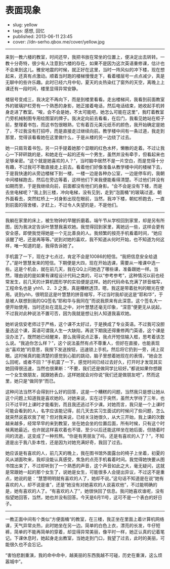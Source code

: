 # 表面现象

- slug: yellow
- tags: 感想, 回忆
- published: 2013-06-11 23:45
- cover: //dn-serho.qbox.me/cover/yellow.jpg

----------------------

来到一教六楼的教室，时间还早，我把书放在常坐的位置上，便决定出去转转。一教十分奇特，很少有人注意到六楼的存在，如果不是因为这次英语重修课，估计也不会来到这儿。雅安地震的时候，就正好在这里，当时一阵风似的冲下楼，现在想起来，还真有点激动。顺着当时跑的楼梯慢慢走下，看着楼层号一点点减少，真是无聊中的些许乐趣。此时已经六月中旬，夏天的炎热染红了窗外的天空，离晚上上课还有一段时间，楼里显得异常安静。

楼层号变成三，我决定不再向下，而是到楼里看看。走出楼梯间，我看到前面教室外的玻璃护栏旁有一个熟悉的身影，她正接着电话，然后电话结束，她收起手机转身走进了教室。“唉，会不会是她，不太可能吧，她怎么可能在这里”，我盯着教室门旁机械制图专用绘图室的牌子。我决定向前去看看，在后门，我看见她站在柜子前，整理着书包，而这书包很眼熟，它有着百元美元纸币的颜色，我开始确定是她了，不过我没有打招呼，而是直接走过继续向前。教学楼中间有一条过道，我走到那里，觉得该看看她在这里做什么，于是从楼的另一边绕了过去。

她一只肩背着书包，另一只手提着她那个显眼的红色水杯，懒散的走着。不过让我心一下砰砰跳的是，和她走在一起的还有一个男生，虽然并没有牵手，但看起来也足够亲密。“这个就是她喜欢的人？”，当时脑中居然不是一片空白，而是觉得十分有趣，不过我可不敢直接走上前去。看着他们好像准备从教学楼中间的楼梯下去，于是我快速的从旁边楼梯下到一楼，一楼一边是各种办公室，一边是停车的，我朝中间楼梯跑去，然后在旁边等着，这样他们下来我便能看得清楚。不过他们并没有如期而至，于是我继续向前，前面都没有他们的身影。“会不会是没有下楼，而是去坐电梯呢？”我上到三楼，冲向电梯，没有见到，走到“泡面桶”的玻璃过道，朝外面看去，突然虹桥上一对身影出现在眼前，当然，我冲下楼，朝虹桥跑去，一直到前面的宿舍楼，才赶上，不过令人失望的是，不是他们。

***

我躺在家里的床上，被生物钟的早醒折磨着。端午节从学校回到家里，却是另有所图，因为我决定告诉叶慧慧我喜欢她。我觉得回到家里，离她远一些，这样会更有安全感，即使我觉得她是一个无比善良的人。我频繁的按亮手机看着时间，“她应该醒了吧，还是再等等。”说到对她的喜欢，我不知道从何时开始，也不知道为何这样，唯一知道的是，我得告诉她了。

手机震了一下，现在才七点过，肯定不会是10086的短信。“我把信息安全给退了。”是叶慧慧发来的短信。下期便是大四，现在开始选课，需要从一堆课中选一些。这是个机会，就在前几天，我在QQ上问她选了哪些课，准备跟她一样。当然，理由说的是如果有课程设计代码之类的，可以“参考参考”，这种情况以前也经常发生，前几天的计算机图形学的实验便是这样。她的代码命名充满了拼音缩写，工程命名也是 yhh1、2、3 之类，真是糟糕透顶，嗯，我这是带着批判的眼光在使用。说到yhh，很明显这是叶慧慧的拼音缩写，不过当时我却说这是“耶和华”，于是被人联想到我的QQ签名“耶和华与我同在”而说我原来有此深意。这个签名大一便开始使用，当时还处在混乱之中，对叶慧慧还毫无印象，“深意”便更无从说起，不过我对此种说法不置可否，因为我就是想让别人知道我喜欢她。

她听说信安老师过于严格，这个课不太好过，于是换成了专业英语。不过我可没胆量选这个课，英语可谓我人生一大缺陷，再说下期我还得重修两门英语，这个课是没办法了。既然她已经醒来，那么我得说点正事，我点开短信输入框，思考着该怎么说。“我追你怎么样？”，这个说法虽然有点不尊重人，但好在直接，也能表现出“喜欢她”的意思，我按下发送按钮，迅速锁上手机，然后将它扔到一旁，闭上双眼。这时候真的能清楚的感觉到心脏的跳动，脑子里想着她现在的表情，“她会怎么回呢，或者不回？”手机震了一下，感觉时间已经过去好久，打开时才发现其实她回得很迅速，当然也很果断：“不要，我们还是做同学比较好。”都说如果你想跟一个女生做朋友，就跟她表白，这样她就会对你说“我们还是做朋友吧”，然而这里，她只是“做同学“而已。

这种问法当然不会得到什么好的回答，这是一个糟糕的问题，当然我只是想让她从这个问题上知道我是喜欢她的。对她来说，实在过于突然，虽然大学待了三年，也只不过平时上课时才能看到，而且我还逃过不少课。对她而言，我只是一个上课时可能会看到的人，名字应该能记得，前几天去实习生面试的时候问了些问题，怎么就突然说喜欢我了呢？但对我来说，已经关注她很久，从大三开始，我上课的次数越来越多，经常早早的来到教室，坐在她会坐的位置后面，所有时候，只有这个时候离她最近。也许就这样喜欢着也不错，至少以后还能这样坐在她后面，但随着时间的流逝，这变成了一种煎熬。“你是有男朋友了吗，还是有喜欢的人了？”，不知道是出于我八卦本性，还是因为对她充满好奇，我回了过去。

她应该是有喜欢的人，前几天的晚上，我在图书馆外面露台的椅子上坐着，初夏的风从湖面吹来，我却没能认真感受，焦急的点亮手机看着时间。我觉得她快要从图书馆出来了，不过却听到了一个熟悉的声音，这个声音如此之大，毫无疑问，这就是常跟她一起的那个女生了，说她是女生，可能很多人会提出异议，不过这不是重点，她说的是：“慧慧明明就有喜欢的人了，她却不说。”这句话不知道是在说“她有喜欢的人，却不说是谁”，还是“她没有对她喜欢的人说喜欢他”，不过能明确的是，她有喜欢的人了。“有喜欢的人了”，她很快回了信息。我问她喜欢谁呢，没有指望她回答，当然，她也并没有回答。今天是6月11号，这可不是一个表白的好日子。

***

一教正面中间有个类似“方便面桶“的教室，在三楼，我正坐在里面上着计算机网络课，天气异常炎热，此时她坐在另一边。简单的白色上衣，漂亮的长发，牛仔短裤，简单的不能再简单的穿着，却显得异常美丽，像平时一样，她正认真的记着笔记。下课休息时，她起身走出教室，当她走到门口，我望了过去，此时的美丽，可能很久也不会忘记。

“害怕悲剧重演，我的命中命中，越美丽的东西我越不可碰，历史在重演，这么烦嚣城中”。
